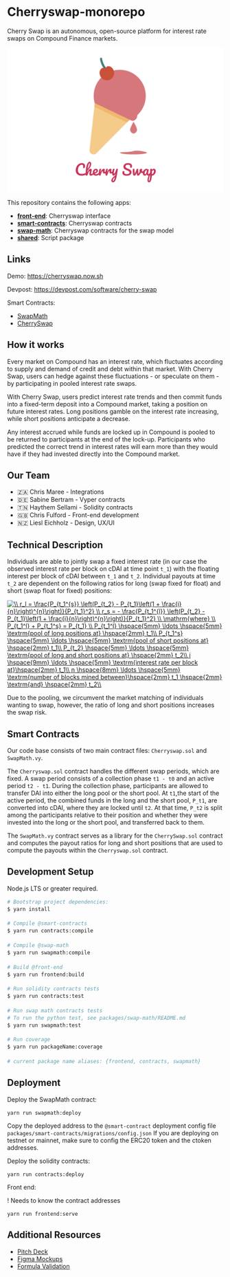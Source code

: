 # Cherryswap-monorepo

Cherry Swap is an autonomous, open-source platform for interest rate swaps on Compound Finance markets.

![](./additionalResources/ScreenImage2.png)

This repository contains the following apps:

- **[front-end](packages/front-end)**: Cherryswap interface
- **[smart-contracts](packages/smart-contracts)**: Cherryswap contracts
- **[swap-math](packages/swap-math)**: Cherryswap contracts for the swap model
- **[shared](packages/shared)**: Script package

## Links

Demo: https://cherryswap.now.sh

Devpost: https://devpost.com/software/cherry-swap

Smart Contracts:
* [SwapMath](https://kovan.etherscan.io/address/0x41c08aba8c295760d420d3de9a36003b9165607f)
* [CherrySwap](https://kovan.etherscan.io/address/0xCBDf18886896D236Ece8fA266015016f02c45aAf)

## How it works

Every market on Compound has an interest rate, which fluctuates according to supply and demand of credit and debt within that market. With Cherry Swap, users can hedge against these fluctuations - or speculate on them - by participating in pooled interest rate swaps.

With Cherry Swap, users predict interest rate trends and then commit funds into a fixed-term deposit into a Compound market, taking a position on future interest rates. Long positions gamble on the interest rate increasing, while short positions anticipate a decrease.

Any interest accrued while funds are locked up in Compound is pooled to be returned to participants at the end of the lock-up. Participants who predicted the correct trend in interest rates will earn more than they would have if they had invested directly into the Compound market.

## Our Team
* 🇿🇦 Chris Maree - Integrations
* 🇩🇪 Sabine Bertram - Vyper contracts
* 🇹🇳 Haythem Sellami - Solidity contracts
* 🇬🇧 Chris Fulford - Front-end development
* 🇳🇿 Liesl Eichholz - Design, UX/UI

## Technical Description

Individuals are able to jointly swap a fixed interest rate (in our case the observed interest rate per block on cDAI at time point `t_1`) with the floating interest per block of cDAI between `t_1` and `t_2`. Individual payouts at time `t_2` are dependent on the following ratios for long (swap fixed for float) and short (swap float for fixed) positions:

<a href="https://www.codecogs.com/eqnedit.php?latex=\\&space;r_l&space;=&space;\frac{P_{t_1^{s}}&space;\left(P_{t_2}&space;-&space;P_{t_1}\left(1&space;&plus;&space;\frac{i}{n}\right)^{n}\right)}{P_{t_1}^2}&space;\\&space;r_s&space;=&space;-&space;\frac{P_{t_1^{l}}&space;\left(P_{t_2}&space;-&space;P_{t_1}\left(1&space;&plus;&space;\frac{i}{n}\right)^{n}\right)}{P_{t_1}^2}&space;\\&space;\mathrm{where}&space;\\&space;P_{t_1^l}&space;&plus;&space;P_{t_1^s}&space;=&space;P_{t_1}&space;\\&space;P_{t_1^l}&space;\hspace{5mm}&space;\ldots&space;\hspace{5mm}&space;\textrm{pool&space;of&space;long&space;positions&space;at}&space;\hspace{2mm}&space;t_1\\&space;P_{t_1^s}&space;\hspace{5mm}&space;\ldots&space;\hspace{5mm}&space;\textrm{pool&space;of&space;short&space;positions&space;at}&space;\hspace{2mm}&space;t_1\\&space;P_{t_2}&space;\hspace{5mm}&space;\ldots&space;\hspace{5mm}&space;\textrm{pool&space;of&space;long&space;and&space;short&space;positions&space;at}&space;\hspace{2mm}&space;t_2\\&space;i&space;\hspace{9mm}&space;\ldots&space;\hspace{5mm}&space;\textrm{interest&space;rate&space;per&space;block&space;at}\hspace{2mm}&space;t_1\\&space;n&space;\hspace{8mm}&space;\ldots&space;\hspace{5mm}&space;\textrm{number&space;of&space;blocks&space;mined&space;between}\hspace{2mm}&space;t_1&space;\hspace{2mm}&space;\textrm{and}&space;\hspace{2mm}&space;t_2\\" target="_blank"><img src="https://latex.codecogs.com/gif.latex?\\&space;r_l&space;=&space;\frac{P_{t_1^{s}}&space;\left(P_{t_2}&space;-&space;P_{t_1}\left(1&space;&plus;&space;\frac{i}{n}\right)^{n}\right)}{P_{t_1}^2}&space;\\&space;r_s&space;=&space;-&space;\frac{P_{t_1^{l}}&space;\left(P_{t_2}&space;-&space;P_{t_1}\left(1&space;&plus;&space;\frac{i}{n}\right)^{n}\right)}{P_{t_1}^2}&space;\\&space;\mathrm{where}&space;\\&space;P_{t_1^l}&space;&plus;&space;P_{t_1^s}&space;=&space;P_{t_1}&space;\\&space;P_{t_1^l}&space;\hspace{5mm}&space;\ldots&space;\hspace{5mm}&space;\textrm{pool&space;of&space;long&space;positions&space;at}&space;\hspace{2mm}&space;t_1\\&space;P_{t_1^s}&space;\hspace{5mm}&space;\ldots&space;\hspace{5mm}&space;\textrm{pool&space;of&space;short&space;positions&space;at}&space;\hspace{2mm}&space;t_1\\&space;P_{t_2}&space;\hspace{5mm}&space;\ldots&space;\hspace{5mm}&space;\textrm{pool&space;of&space;long&space;and&space;short&space;positions&space;at}&space;\hspace{2mm}&space;t_2\\&space;i&space;\hspace{9mm}&space;\ldots&space;\hspace{5mm}&space;\textrm{interest&space;rate&space;per&space;block&space;at}\hspace{2mm}&space;t_1\\&space;n&space;\hspace{8mm}&space;\ldots&space;\hspace{5mm}&space;\textrm{number&space;of&space;blocks&space;mined&space;between}\hspace{2mm}&space;t_1&space;\hspace{2mm}&space;\textrm{and}&space;\hspace{2mm}&space;t_2\\" title="\\ r_l = \frac{P_{t_1^{s}} \left(P_{t_2} - P_{t_1}\left(1 + \frac{i}{n}\right)^{n}\right)}{P_{t_1}^2} \\ r_s = - \frac{P_{t_1^{l}} \left(P_{t_2} - P_{t_1}\left(1 + \frac{i}{n}\right)^{n}\right)}{P_{t_1}^2} \\ \mathrm{where} \\ P_{t_1^l} + P_{t_1^s} = P_{t_1} \\ P_{t_1^l} \hspace{5mm} \ldots \hspace{5mm} \textrm{pool of long positions at} \hspace{2mm} t_1\\ P_{t_1^s} \hspace{5mm} \ldots \hspace{5mm} \textrm{pool of short positions at} \hspace{2mm} t_1\\ P_{t_2} \hspace{5mm} \ldots \hspace{5mm} \textrm{pool of long and short positions at} \hspace{2mm} t_2\\ i \hspace{9mm} \ldots \hspace{5mm} \textrm{interest rate per block at}\hspace{2mm} t_1\\ n \hspace{8mm} \ldots \hspace{5mm} \textrm{number of blocks mined between}\hspace{2mm} t_1 \hspace{2mm} \textrm{and} \hspace{2mm} t_2\\" /></a>

Due to the pooling, we circumvent the market matching of individuals wanting to swap, however, the ratio of long and short positions increases the swap risk.

## Smart Contracts
Our code base consists of two main contract files: `Cherryswap.sol` and `SwapMath.vy`.

The `Cherryswap.sol` contract handles the different swap periods, which are fixed. A swap period consists of a collection phase `t1 - t0` and an active period `t2 - t1`. During the collection phase, participants are allowed to transfer DAI into either the long pool or the short pool. At `t1`,the start of the active period, the combined funds in the long and the short pool, `P_t1`, are converted into cDAI, where they are locked until `t2`. At that time, `P_t2` is split among the participants relative to their position and whether they were invested into the long or the short pool, and transferred back to them.

The `SwapMath.vy` contract serves as a library for the `CherrySwap.sol` contract and computes the payout ratios for long and short positions that are used to compute the payouts within the `Cherryswap.sol` contract.

## Development Setup

Node.js LTS or greater required.

```bash
# Bootstrap project dependencies:
$ yarn install

# Compile @smart-contracts 
$ yarn run contracts:compile

# Compile @swap-math
$ yarn run swapmath:compile

# Build @front-end
$ yarn run frontend:build

# Run solidity contracts tests
$ yarn run contracts:test

# Run swap math contracts tests
# To run the python test, see packages/swap-math/README.md
$ yarn run swapmath:test

# Run coverage
$ yarn run packageName:coverage

# current package name aliases: {frontend, contracts, swapmath}
```

## Deployment

Deploy the SwapMath contract:
```
yarn run swapmath:deploy
```

Copy the deployed address to the `@smart-contract` deployment config file 
```packages/smart-contracts/migrations/config.json```
If you are deploying on testnet or mainnet, make sure to config the ERC20 token and the ctoken addresses.


Deploy the solidity contracts:
```
yarn run contracts:deploy
```

Front end: 

! Needs to know the contract addresses
```
yarn run frontend:serve
```

## Additional Resources

* [Pitch Deck](./additionalResources/CherrySwapPitchDeck-ETHBerlinZwei.pdf)
* [Figma Mockups](https://www.figma.com/file/F5Ykz9BfmWO7YAwqLHUqJ2/Cherry-Swap-ETHBerlinZwei?node-id=0:1)
* [Formula Validation](https://docs.google.com/spreadsheets/d/1m6Dt99teQvEwX9UYqx_ONWNUgVn40_nJV4qQc6qyoWE/edit?usp=sharing)
